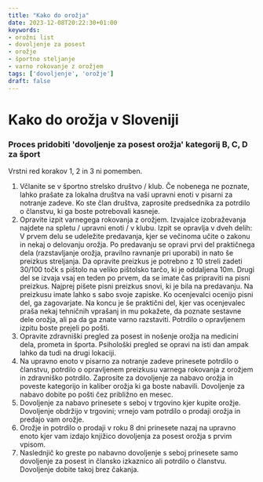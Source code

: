 ```yaml
---
title: "Kako do orožja"
date: 2023-12-08T20:22:30+01:00
keywords:
- orožni list
- dovoljenje za posest
- orožje
- športno steljanje
- varno rokovanje z orožjem
tags: ['dovoljenje', 'orožje']
draft: false
---
```


# Kako do orožja v Sloveniji
### Proces pridobiti 'dovoljenje za posest orožja' kategorij B, C, D za šport

Vrstni red korakov 1, 2 in 3 ni pomemben.

1. Včlanite se v športno strelsko društvo / klub. Če nobenega ne poznate, lahko prašate za lokalna društva na vaši upravni enoti v pisarni za notranje zadeve. Ko ste član društva, zaprosite predsednika za potrdilo o članstvu, ki ga boste potrebovali kasneje.
2. Opravite izpit varnegega rokovanja z orožjem. Izvajalce izobraževanja najdete na spletu / upravni enoti / v klubu. Izpit se opravlja v dveh delih: V prvem delu se udeležite predavanja, kjer se večinoma učite o zakonu in nekaj o delovanju orožja. Po predavanju se opravi prvi del praktičnega dela (razstavljanje orožja, pravilno ravnanje pri uporabi) in nato še preizkus streljanja. Da opravite preizkus je potrebno z 10 streli zadeti 30/100 točk s pištolo na veliko pištolsko tarčo, ki je oddaljena 10m. Drugi del se izvaja vsaj en teden po prvem, da se imate čas pripraviti na pisni preizkus. Najprej pišete pisni preizkus snovi, ki je bila na predavanju. Na preizkusu imate lahko s sabo svoje zapiske. Ko ocenjevalci ocenijo pisni del, ga zagovarjate. Na koncu je še praktični del, kjer vas ocenjevalec praša nekaj tehničnih vprašanj in mu pokažete, da poznate sestavne dele orožja, ali pa da ga znate varno razstaviti. Potrdilo o opravljenem izpitu boste prejeli po pošti.
3. Opravite zdravniški pregled za posest in nošenje orožja na medicini dela, prometa in športa. Psihološki pregled se opravi na isti dan ampak lahko da tudi na drugi lokaciji.
4. Na upravno enoto v pisarno za notranje zadeve prinesete potrdilo o članstvu, potrdilo o opravljenem preizkusu varnega rokovanja z orožjem in zdravniško potrdilo. Zaprosite za dovoljenje za nabavo orožja in poveste kategorijo in kaliber orožja ki ga boste nabavili. Dovoljenje za nabavo dobite po pošti čez približno en mesec. 
5. Dovoljenje za nabavo prinesete s seboj v trgovino kjer kupite orožje. Dovoljenje obdržijo v trgovini; vrnejo vam potrdilo o prodaji orožja in predajo vam orožje.
6. Orožje in potrdilo o prodaji v roku 8 dni prinesete nazaj na upravno enoto kjer vam izdajo knjižico dovoljenja za posest orožja s prvim vpisom.
7. Naslednjič ko greste po nabavno dovoljenje s seboj prinesete samo dovoljenje za posest in člansko izkaznico ali potrdilo o članstvu. Dovoljenje dobite takoj brez čakanja.
